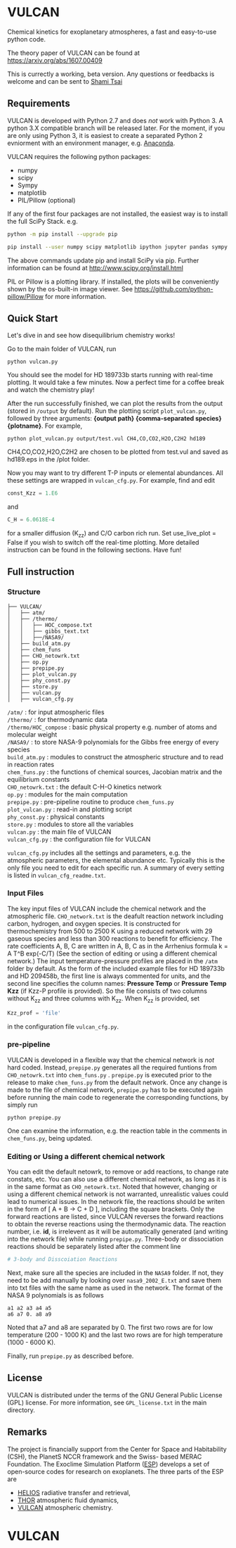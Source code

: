 # VULCAN
Chemical kinetics for exoplanetary atmospheres, a fast and easy-to-use python code.

The theory paper of VULCAN can be found at https://arxiv.org/abs/1607.00409

This is currectly a working, beta version. Any questions or feedbacks is welcome and can be sent to [Shami Tsai](mailto:shang-min.tsai@space.unibe.ch)

## Requirements
VULCAN is developed with Python 2.7 and does _not_ work with Python 3. A python 3.X compatible branch will be released later.
For the moment, if you are only using  Python 3, it is easiest to create a separated Python 2 evniorment with an environment manager, e.g. [Anaconda](https://docs.continuum.io/).

VULCAN requires the following python packages:
- numpy
- scipy
- Sympy
- matplotlib
- PIL/Pillow (optional)

If any of the first four packages are not installed, the easiest way is to install the full SciPy Stack. e.g.
```bash
python -m pip install --upgrade pip
``` 
```bash
pip install --user numpy scipy matplotlib ipython jupyter pandas sympy nose
```
The above commands update pip and install SciPy via pip. Further information can be found at http://www.scipy.org/install.html

PIL or Pillow is a plotting library. If installed, the plots will be conveniently shown by the os-built-in image viewer. See https://github.com/python-pillow/Pillow for more information.  

## Quick Start

Let's dive in and see how disequilibrium chemistry works!

Go to the main folder of VULCAN, run 
```
python vulcan.py 
```

You should see the model for HD 189733b starts running with real-time plotting. It would take a few minutes. Now a perfect time for a coffee break and watch the chemistry play!

After the run successfully finished, we can plot the results from the output (stored in ```/output``` by default). Run the  plotting script ```plot_vulcan.py```, followed by three arguments: **{output path} {comma-separated species} {plotname}**. For example,
```
python plot_vulcan.py output/test.vul CH4,CO,CO2,H2O,C2H2 hd189
```
CH4,CO,CO2,H2O,C2H2 are chosen to be plotted from test.vul and saved as hd189.eps in the /plot folder.

Now you may want to try different T-P inputs or elemental abundances. All these settings are wrapped in ```vulcan_cfg.py```. For example, find and edit
```python
const_Kzz = 1.E6
```
and 
```python
C_H = 6.0618E-4
``` 
for a smaller diffusion (K<sub>zz</sub>) and C/O carbon rich run. Set use_live_plot = False if you wish to switch off the real-time plotting. More detailed instruction can be found in the following sections. Have fun!

## Full instruction

### Structure
```
├── VULCAN/
│   ├── atm/
│   ├── /thermo/
│   │   ├── HOC_compose.txt
│   │   ├── gibbs_text.txt
│   │   ├──/NASA9/
│   ├── build_atm.py  
│   ├── chem_funs
│   ├── CHO_netowrk.txt
│   ├── op.py
│   ├── prepipe.py
│   ├── plot_vulcan.py
│   ├── phy_const.py
│   ├── store.py
│   ├── vulcan.py
│   ├── vulcan_cfg.py
``` 

`/atm/` : for input atmospheric files  
`/thermo/` : for thermodynamic data  
`/thermo/HOC_compose` : basic physical property e.g. number of atoms and molecular weight   
`/NASA9/` : to store NASA-9 polynomials for the Gibbs free energy of every species   
`build_atm.py` : modules to construct the atmospheric structure and to read in reaction rates  
`chem_funs.py` : the functions of chemical sources, Jacobian matrix and the equilibrium constants    
`CHO_netowrk.txt` : the default C-H-O kinetics network  
`op.py` : modules for the main computation  
`prepipe.py` : pre-pipeline routine to produce `chem_funs.py`    
`plot_vulcan.py` : read-in and plotting script  
`phy_const.py` : physical constants  
`store.py` : modules to store all the variables  
`vulcan.py` : the main file of VULCAN  
`vulcan_cfg.py` : the configuration file for VULCAN  

```vulcan_cfg.py``` includes all the settings and parameters, e.g. the atmospheric parameters, the elemental abundance etc. Typically this is the only file you need to edit for each specific run. A summary of every setting is listed in ```vulcan_cfg_readme.txt```. 

### Input Files
The key input files of VULCAN include the chemical network and the atmospheric file.
```CHO_network.txt``` is the deafult reaction network including carbon, hydrogen, and oxygen species. It is constructed for  thermochemistry from 500 to 2500 K using a reduced network with 29 gaseous species and less than 300 reactions to benefit for efficiency. The rate coefficients A, B, C are written in A, B, C as in the Arrhenius formula k = A T^B exp(-C/T) (See the section of editing or using a different chemical network.)  The input temperature-pressure profiles are placed in the `/atm` folder by default. As the form of the included example files for HD 189733b and HD 209458b, the first line is always commented for units, and the second line specifies the column names: **Pressure	Temp** or **Pressure	Temp  	Kzz** (if Kzz-P profile is provided). So the file consists of two columns without K<sub>zz</sub> and three columns with K<sub>zz</sub>. When K<sub>zz</sub> is provided, set
```python
Kzz_prof = 'file'
```
in the configuration file ```vulcan_cfg.py```.
  
### pre-pipeline
VULCAN is developed in a flexible way that the chemical network is _not_ hard coded. Instead, ```prepipe.py``` generates all the required funtions from ```CHO_netowrk.txt``` into ```chem_funs.py``` . ```prepipe.py``` is executed prior to the release to make ```chem_funs.py``` from the default network. Once any change is made to the file of chemical network, ```prepipe.py``` has to be executed again before running the main code to regenerate the corresponding functions, by simply run
```
python prepipe.py 
```
One can examine the information, e.g. the reaction table in the comments in ```chem_funs.py```, being updated.

### Editing or Using a different chemical network
You can edit the default netowrk, to remove or add reactions, to change rate constats, etc. You can also use a different chemical network, as long as it is in the same format as ```CHO_netowrk.txt```. Noted that however, changing or using a different chemical network is not warranted, unrealistic values could lead to numerical issues. In the network file, the reactions should be writen in the form of [ A + B -> C + D ], including the square brackets. Only the forward reactions are listed, since VULCAN reverses the forward reactions to obtain the reverse reactions using the thermodynamic data. The reaction number, i.e. **id**, is irrelevent as it will be automatically generated (and writing into the network file) while running ```prepipe.py```. Three-body or dissociation reactions should be separately listed after the comment line 
```python
# 3-body and Disscoiation Reactions
```
Next, make sure all the species are included in the ```NASA9``` folder. If not, they need to be add manually by looking over ```nasa9_2002_E.txt``` and save them into txt files with the same name as used in the network. The format of the NASA 9 polynomials is as follows
```
a1 a2 a3 a4 a5
a6 a7 0. a8 a9
```
Noted that a7 and a8 are separated by 0. The first two rows are for low temperature (200 - 1000 K) and the last two rows are for high temperature (1000 - 6000 K).

Finally, run ```prepipe.py``` as described before.

## License
VULCAN is distributed under the terms of the GNU General Public License (GPL) license. For more information, see ```GPL_license.txt``` in the main directory.

## Remarks
The project is financially support from the Center for Space and Habitability (CSH), the PlanetS NCCR framework and the Swiss- based MERAC Foundation.
The Exoclime Simulation Platform ([ESP][1]) develops a set of open-source codes
for research on exoplanets. The three parts of the ESP are
  - [HELIOS][2] radiative transfer and retrieval,
  - [THOR][3] atmospheric fluid dynamics,
  - [VULCAN][4] atmospheric chemistry.

[1]: http://www.exoclime.net
[2]: https://github.com/exoclime/HELIOS
[3]: https://github.com/exoclime/THOR
[4]: https://github.com/exoclime/VULCAN
# VULCAN
